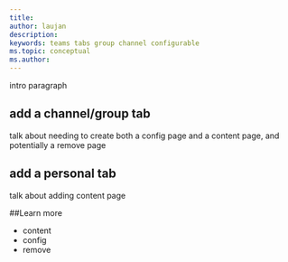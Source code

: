 ```yaml
---
title: 
author: laujan
description: 
keywords: teams tabs group channel configurable 
ms.topic: conceptual
ms.author: 
---
```


intro paragraph

## add a channel/group tab

talk about needing to create both a config page and a content page, and potentially a remove page

## add a personal tab

talk about adding content page

##Learn more
- content
- config
- remove

